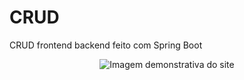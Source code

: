 # CRUD
CRUD frontend backend feito com Spring Boot

<div align="center">

  <img src="https://github.com/user-attachments/assets/dda5c061-e86c-40d8-b75b-bf74f03c2f8e" alt="Imagem demonstrativa do site">

</div>
